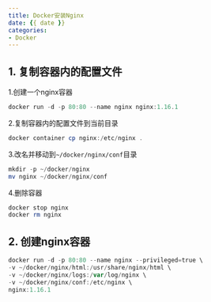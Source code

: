 ```yaml
---
title: Docker安装Nginx
date: {{ date }}
categories:
- Docker
---
```

## 1. 复制容器内的配置文件
1.创建一个nginx容器
```powershell
docker run -d -p 80:80 --name nginx nginx:1.16.1
```
2.复制容器内的配置文件到当前目录
```powershell
docker container cp nginx:/etc/nginx .
```
3.改名并移动到`~/docker/nginx/conf`目录
```powershell
mkdir -p ~/docker/nginx
mv nginx ~/docker/nginx/conf
```
4.删除容器
```powershell
docker stop nginx
docker rm nginx
```

## 2. 创建nginx容器
```powershell
docker run -d -p 80:80 --name nginx --privileged=true \
-v ~/docker/nginx/html:/usr/share/nginx/html \
-v ~/docker/nginx/logs:/var/log/nginx \
-v ~/docker/nginx/conf:/etc/nginx \
nginx:1.16.1
```

